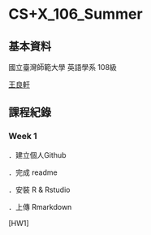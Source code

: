 # CS+X_106_Summer
## 基本資料
  國立臺灣師範大學 英語學系 108級

  [王良軒](https://www.facebook.com/profile.php?id=100000374356307)


## 課程紀錄

### Week 1
  ．建立個人Github

  ．完成 readme

  ．安裝 R & Rstudio

  ．上傳 Rmarkdown

  [HW1]
